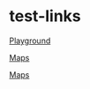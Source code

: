 # test-links

[Playground](https://play.golang.org/)

[Maps](https://blog.golang.org/go-maps-in-action)

[Maps](https://blog.golang.org/go-maps-in-action)
